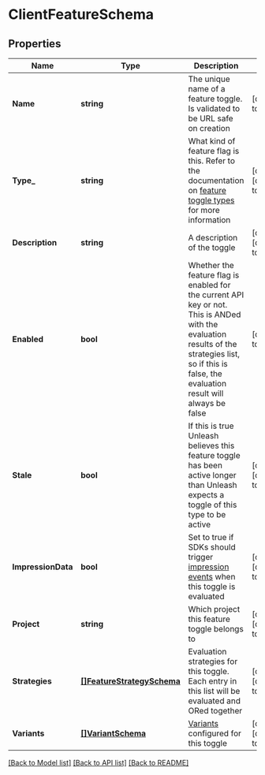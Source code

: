 # ClientFeatureSchema

## Properties
Name | Type | Description | Notes
------------ | ------------- | ------------- | -------------
**Name** | **string** | The unique name of a feature toggle. Is validated to be URL safe on creation | [default to null]
**Type_** | **string** | What kind of feature flag is this. Refer to the documentation on [feature toggle types](https://docs.getunleash.io/reference/feature-toggle-types) for more information | [optional] [default to null]
**Description** | **string** | A description of the toggle | [optional] [default to null]
**Enabled** | **bool** | Whether the feature flag is enabled for the current API key or not. This is ANDed with the evaluation results of the strategies list, so if this is false, the evaluation result will always be false | [default to null]
**Stale** | **bool** | If this is true Unleash believes this feature toggle has been active longer than Unleash expects a toggle of this type to be active | [optional] [default to null]
**ImpressionData** | **bool** | Set to true if SDKs should trigger [impression events](https://docs.getunleash.io/reference/impression-data) when this toggle is evaluated | [optional] [default to null]
**Project** | **string** | Which project this feature toggle belongs to | [optional] [default to null]
**Strategies** | [**[]FeatureStrategySchema**](featureStrategySchema.md) | Evaluation strategies for this toggle. Each entry in this list will be evaluated and ORed together | [optional] [default to null]
**Variants** | [**[]VariantSchema**](variantSchema.md) | [Variants](https://docs.getunleash.io/reference/feature-toggle-variants#what-are-variants) configured for this toggle | [optional] [default to null]

[[Back to Model list]](../README.md#documentation-for-models) [[Back to API list]](../README.md#documentation-for-api-endpoints) [[Back to README]](../README.md)

